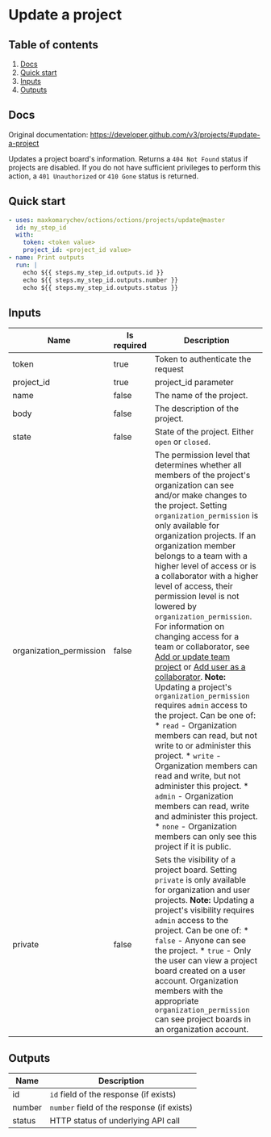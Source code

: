 # Update a project

## Table of contents

1. [Docs](#docs)
1. [Quick start](#quick-start)
1. [Inputs](#inputs)
1. [Outputs](#outputs)

<a name="quick-start" ></a>
## Docs

Original documentation: https://developer.github.com/v3/projects/#update-a-project

Updates a project board's information. Returns a `404 Not Found` status if projects are disabled. If you do not have sufficient privileges to perform this action, a `401 Unauthorized` or `410 Gone` status is returned.


<a name="quick start" ></a>
## Quick start

```yaml
- uses: maxkomarychev/octions/octions/projects/update@master
  id: my_step_id
  with:
    token: <token value>
    project_id: <project_id value>
- name: Print outputs
  run: |
    echo ${{ steps.my_step_id.outputs.id }}
    echo ${{ steps.my_step_id.outputs.number }}
    echo ${{ steps.my_step_id.outputs.status }}
```


<a name="inputs" ></a>
## Inputs

| Name | Is required | Description |
|---|---|---|
|token|true|Token to authenticate the request
|project_id|true|project_id parameter
|name|false|The name of the project.
|body|false|The description of the project.
|state|false|State of the project. Either `open` or `closed`.
|organization_permission|false|The permission level that determines whether all members of the project's organization can see and/or make changes to the project. Setting `organization_permission` is only available for organization projects. If an organization member belongs to a team with a higher level of access or is a collaborator with a higher level of access, their permission level is not lowered by `organization_permission`. For information on changing access for a team or collaborator, see [Add or update team project](https://developer.github.com/v3/teams/#add-or-update-team-project) or [Add user as a collaborator](https://developer.github.com/v3/projects/collaborators/#add-user-as-a-collaborator).      **Note:** Updating a project's `organization_permission` requires `admin` access to the project.      Can be one of:   \* `read` - Organization members can read, but not write to or administer this project.   \* `write` - Organization members can read and write, but not administer this project.   \* `admin` - Organization members can read, write and administer this project.   \* `none` - Organization members can only see this project if it is public.
|private|false|Sets the visibility of a project board. Setting `private` is only available for organization and user projects. **Note:** Updating a project's visibility requires `admin` access to the project.      Can be one of:   \* `false` - Anyone can see the project.   \* `true` - Only the user can view a project board created on a user account. Organization members with the appropriate `organization_permission` can see project boards in an organization account.

<a name="outputs" ></a>
## Outputs

| Name | Description |
|---|---|
|id|`id` field of the response (if exists)|
|number|`number` field of the response (if exists)|
|status|HTTP status of underlying API call|

